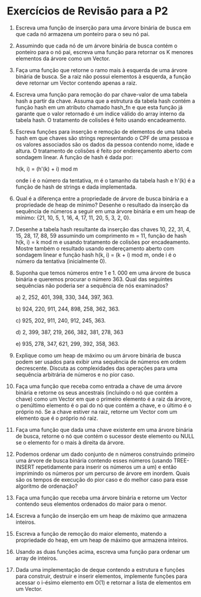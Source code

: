 
# Exercícios de Revisão para a P2

1. Escreva uma função de inserção para uma árvore binária de busca em que cada nó armazena um ponteiro para o seu nó pai. 

1. Assumindo que cada nó de um árvore binária de busca contém o ponteiro para o nó pai, escreva uma função para retornar os K menores elementos da árvore como um Vector. 

1. Faça uma função que retorne o ramo mais à esquerda de uma árvore binária de busca. Se a raiz não possui elementos à esquerda, a função deve retornar um Vector contendo apenas a raiz. 

1. Escreva uma função para remoção do par chave-valor de uma tabela hash a partir da chave. Assuma que a estrutura da tabela hash contém a função hash em um atributo chamado hash_fn e que esta função já garante que o valor retornado é um índice válido do array interno da tabela hash. O tratamento de colisões é feito usando encadeamento. 

1. Escreva funções para inserção e remoção de elementos de uma tabela hash em que chaves são strings representando o CPF de uma pessoa e os valores associados são os dados da pessoa contendo nome, idade e altura. O tratamento de colisões é feito por endereçamento aberto com sondagem linear. A função de hash é dada por: 

	h(k, i) = (h'(k) + i) mod m

	onde i é o número da tentativa, m é o tamanho da tabela hash e h'(k) é a função de hash de strings e dada implementada. 
		
1. Qual é a diferença entre a propriedade de árvore de busca binária e a propriedade de heap de mínimo? Desenhe o resultado da inserção da sequência de números a seguir em uma árvore binária e em um heap de mínimo: {21, 10, 5, 1,  16, 4, 17, 11, 20, 5, 3, 2, 0}.

1. Desenhe a tabela hash resultante da inserção das chaves 10, 22, 31, 4, 15, 28, 17, 88, 59 assumindo um comprimento m = 11, função de hash h(k, i) = k mod m e usando tratamento de colisões por encadeamento. Mostre também o resultado usando endereçamento aberto com sondagem linear e função hash h(k, i) = (k + i) mod m, onde i é o número da tentativa (inicialmente 0).  

1. Suponha que temos números entre 1 e 1. 000 em uma árvore de busca binária e queremos procurar o número 363. Qual das seguintes sequências não poderia ser a sequência de nós examinados?

	a) 2, 252, 401, 398, 330, 344, 397, 363.

 	b) 924, 220, 911, 244, 898, 258, 362, 363.
	
 	c) 925, 202, 911, 240, 912, 245, 363.
	
 	d) 2, 399, 387, 219, 266, 382, 381, 278, 363
	
 	e) 935, 278, 347, 621, 299, 392, 358, 363.

1. Explique como um heap de máximo ou um árvore binária de busca podem ser usados para exibir uma sequência de números em ordem decrescente. Discuta as complexidades das operações para uma sequência arbitrária de números e no pior caso. 

1. Faça uma função que receba como entrada a chave de uma árvore binária e retorne os seus ancestrais (incluindo o nó que contém a chave) como um Vector em que o primeiro elemento é a raiz da árvore, o penúltimo elemento é o pai do nó que contém a chave, e o último é o próprio nó. Se a chave estiver na raiz, retorne um Vector com um elemento que é o próprio nó raiz.  

1. Faça uma função que dada uma chave existente em uma árvore binária de busca, retorne o nó que contém o sucessor deste elemento ou NULL se o elemento for o mais à direita da árvore. 

1. Podemos ordenar um dado conjunto de n números construindo primeiro uma árvore de busca binária contendo esses números (usando TREE-INSERT repetidamente para inserir os números um a um) e então imprimindo os números por um percurso de árvore em in​ordem. Quais são os tempos de execução do pior caso e do melhor caso para esse algoritmo de ordenação?

1. Faça uma função que receba uma árvore binária e retorne um Vector contendo seus elementos ordenados do maior para o menor. 

1. Escreva a função de inserção em um heap de máximo que armazena inteiros. 

1. Escreva a função de remoção do maior elemento, matendo a propriedade do heap, em um heap de máximo que armazena inteiros.

1.  Usando as duas funções acima, escreva uma função para ordenar um array de inteiros. 

1. Dada uma implementação de deque contendo a estrutura e funções para construir, destruir e inserir elementos, implemente funções para acessar o i-ésimo elemento em O(1) e retornar a lista de elementos em um Vector. 


